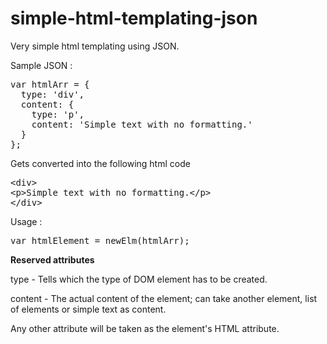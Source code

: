 # simple-html-templating-json
Very simple html templating using JSON.

Sample JSON :
<pre>
var htmlArr = {
  type: 'div',
  content: {
    type: 'p',
    content: 'Simple text with no formatting.'
  }
};
</pre>

Gets converted into the following html code
<pre>
&lt;div&gt;
&lt;p&gt;Simple text with no formatting.&lt;/p&gt;
&lt;/div&gt;
</pre>

Usage :
<pre>
var htmlElement = newElm(htmlArr);
</pre>

**Reserved attributes**

type - Tells which the type of DOM element has to be created.

content - The actual content of the element; can take another element, list of elements or simple text as content.

Any other attribute will be taken as the element's HTML attribute.
